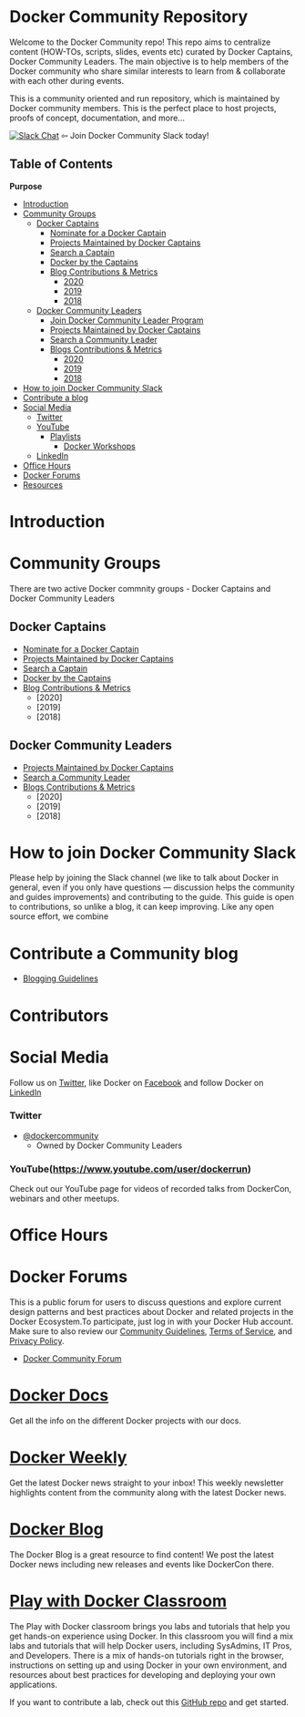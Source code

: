 # Docker Community Repository

Welcome to the Docker Community repo! This repo aims to centralize content (HOW-TOs, scripts, slides, events etc) curated by Docker Captains, Docker Community Leaders. The main objective is to help members of the Docker community who share similar interests to learn from & collaborate with each other during events. 

This is a community oriented and run repository, which is maintained by Docker community members. This is the perfect place to host projects, proofs of concept, documentation, and more...


[![Slack Chat](https://img.shields.io/badge/Chat-Slack-ff69b4.svg "Join us. You're welcome!")](http://dockr.ly/slack) ⇦ Join Docker Community Slack today!


Table of Contents
-----------------

**Purpose**

-	[Introduction](#introduction)
- [Community Groups](#community-groups)
   - [Docker Captains](#docker-captains)
     - [Nominate for a Docker Captain]()
     - [Projects Maintained by Docker Captains](https://github.com/docker-captains/about#projects-we-maintain)
     - [Search a Captain](https://www.docker.com/community/captains)
     - [Docker by the Captains](https://github.com/docker-captains/dockerbythecaptains)
     - [Blog Contributions & Metrics]()
         - [2020]()
         - [2019]()
         - [2018]()
   - [Docker Community Leaders](#docker-community-leaders)
     - [Join Docker Community Leader Program](#join-docker-community-leader-program)
     - [Projects Maintained by Docker Captains](https://github.com/docker-community-leaders/about#projects-we-maintain)
     - [Search a Community Leader](https://github.com/docker-community-leaders)
     - [Blogs Contributions & Metrics]()
         - [2020]()
         - [2019]()
         - [2018]()
- [How to join Docker Community Slack](#how-to-join-docker-community-slack)
- [Contribute a blog](#contribute-a-blog)
- [Social Media](#social-media)
   - [Twitter](#twitter)
   - [YouTube](#YouTube)
     - [Playlists](https://www.youtube.com/c/DockerIo/playlists)
       - [Docker Workshops](https://www.youtube.com/watch?v=GXAD8qfkuJk&list=PLkA60AVN3hh-JW2m06J6LfmEku5FCLOCJ)
   - [LinkedIn](#linkedin)
- [Office Hours](#office-hours)
- [Docker Forums]()
- [Resources](#resources)



# Introduction

# Community Groups

There are two active Docker commnity groups - Docker Captains and Docker Community Leaders

## Docker Captains

- [Nominate for a Docker Captain]()
- [Projects Maintained by Docker Captains](https://github.com/docker-captains/about#projects-we-maintain)
- [Search a Captain](https://www.docker.com/community/captains)
- [Docker by the Captains](https://github.com/docker-captains/dockerbythecaptains)
- [Blog Contributions & Metrics]()
  - [2020]
  - [2019]
  - [2018]


## Docker Community Leaders

- [Projects Maintained by Docker Captains](https://github.com/docker-community-leaders/about#projects-we-maintain)
- [Search a Community Leader](https://github.com/docker-community-leaders)
- [Blogs Contributions & Metrics]()
  - [2020]
  - [2019]
  - [2018]



# How to join Docker Community Slack

Please help by joining the Slack channel (we like to talk about Docker in general, even if you only have questions — discussion helps the community and guides improvements) and contributing to the guide. This guide is open to contributions, so unlike a blog, it can keep improving. Like any open source effort, we combine 

# Contribute a Community blog

- [Blogging Guidelines]()



# Contributors

<tbd>
  
# Social Media

Follow us on [Twitter](https://twitter.com/docker), like Docker on [Facebook](https://www.facebook.com/docker.run) and follow Docker on [LinkedIn](https://www.linkedin.com/company/docker)

### Twitter

- [@dockercommunity](http://twitter.com/dockercommunity) 
   - Owned by Docker Community Leaders
   
   
### YouTube(https://www.youtube.com/user/dockerrun)
Check out our YouTube page for videos of recorded talks from DockerCon, webinars and other meetups.


# Office Hours


# Docker Forums

This is a public forum for users to discuss questions and explore current design patterns and best practices about Docker and related projects in the Docker Ecosystem.To participate, just log in with your Docker Hub account. Make sure to also review our [Community Guidelines](https://forums.docker.com/guidelines), [Terms of Service](https://www.docker.com/legal/docker-terms-service), and [Privacy Policy](https://www.docker.com/docker-privacy-policy).

- [Docker Community Forum](https://forums.docker.com/)

# [Docker Docs](https://docs.docker.com/)
Get all the info on the different Docker projects with our docs.

# [Docker Weekly](https://www.docker.com/newsletter-subscription)
Get the latest Docker news straight to your inbox! This weekly newsletter highlights content from the community along with the latest Docker news.


# [Docker Blog](https://blog.docker.com/)
The Docker Blog is a great resource to find content! We post the latest Docker news including new releases and events like DockerCon there.


# [Play with Docker Classroom](http://training.play-with-docker.com/)

The Play with Docker classroom brings you labs and tutorials that help you get hands-on experience using Docker. In this classroom you will find a mix labs and tutorials that will help Docker users, including SysAdmins, IT Pros, and Developers. There is a mix of hands-on tutorials right in the browser, instructions on setting up and using Docker in your own environment, and resources about best practices for developing and deploying your own applications.

If you want to contribute a lab, check out this [GitHub repo](https://github.com/play-with-docker) and get started.











 
